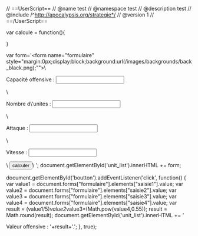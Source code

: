 // ==UserScript==
// @name        test
// @namespace   test
// @description test
// @include     /^http://apocalypsis.org/strategie*/
// @version     1
// ==/UserScript==


var calcule = function(){

}

var form='<form name="formulaire" style="margin:0px;display:block;background:url(/images/backgrounds/back_black.png);"">\
<p>Capacité offensive : <input name="saisie1" type="text" ></p>\
<p>Nombre d\'unites : <input name="saisie2" type="text" ></p>\
<p>Attaque : <input name="saisie3" type="text" ></p>\
<p>Vitesse : <input name="saisie4" type="text" ></p>\
<input id="boutton" type="button" value="calculer">\
</form>';
document.getElementById('unit_list').innerHTML += form;


document.getElementById('boutton').addEventListener('click', function() {
  var value1 = document.forms["formulaire"].elements["saisie1"].value;
	var value2 = document.forms["formulaire"].elements["saisie2"].value;
	var value3 = document.forms["formulaire"].elements["saisie3"].value;
	var value4 = document.forms["formulaire"].elements["saisie4"].value;
	var result = (value1/5)*value2*value3*(Math.pow(value4,0.55));
	result = Math.round(result);
	document.getElementById('unit_list').innerHTML += '<p>Valeur offensive : '+result+'.';
}, true);